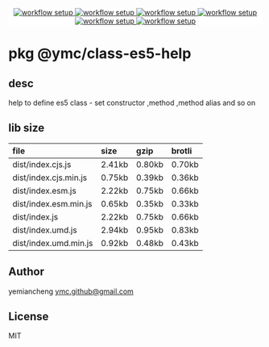 <p align="center" style="background:white;">
<!-- github workflow stat:s -->
<!-- one line and center  -->
  <a href="https://github.com/YMC-GitHub">
    <img alt="workflow setup" src="https://img.shields.io/static/v1?label=pkg&message=done&color=ff69b4&style=flat-square" />
  </a>
  <a href="https://github.com/YMC-GitHub">
    <img alt="workflow setup" src="https://img.shields.io/static/v1?label=cod&message=done&color=ff69b4&style=flat-square" />
  </a>
    <a href="https://github.com/YMC-GitHub">
    <img alt="workflow setup" src="https://img.shields.io/static/v1?label=dep&message=done&color=ff69b4&style=flat-square" />
  </a>
  <a href="https://github.com/YMC-GitHub">
    <img alt="workflow setup" src="https://img.shields.io/static/v1?label=lin&message=done&color=ff69b4&style=flat-square" />
  </a>
    <a href="https://github.com/YMC-GitHub">
    <img alt="workflow setup" src="https://img.shields.io/static/v1?label=tes&message=fail&color=ff69b4&style=flat-square" />
  </a>
      <a href="https://github.com/YMC-GitHub">
    <img alt="workflow setup" src="https://img.shields.io/static/v1?label=pro&message=done&color=ff69b4&style=flat-square" />
  </a>


  <!-- https://img.shields.io/badge/<LABEL>-<MESSAGE>-<COLOR> -->
  <!-- https://img.shields.io/static/v1?label=<LABEL>&message=<MESSAGE>&color=<COLOR> -->
<!-- github workflow stat:e -->
</p>

# pkg @ymc/class-es5-help

## desc
help to define es5 class - set constructor ,method ,method alias and so on

## lib size  
file | size | gzip | brotli
:---- | :---- | :---- | :----
dist/index.cjs.js | 2.41kb | 0.80kb | 0.70kb
dist/index.cjs.min.js | 0.75kb | 0.39kb | 0.36kb
dist/index.esm.js | 2.22kb | 0.75kb | 0.66kb
dist/index.esm.min.js | 0.65kb | 0.35kb | 0.33kb
dist/index.js | 2.22kb | 0.75kb | 0.66kb
dist/index.umd.js | 2.94kb | 0.95kb | 0.83kb
dist/index.umd.min.js | 0.92kb | 0.48kb | 0.43kb

## Author
yemiancheng <ymc.github@gmail.com>

## License
MIT